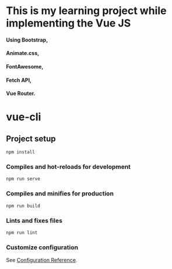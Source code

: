 
# This is my learning project while implementing the Vue JS

#### Using Bootstrap,
#### Animate.css,
#### FontAwesome,
#### Fetch API,
#### Vue Router.

# vue-cli

## Project setup
```
npm install
```

### Compiles and hot-reloads for development
```
npm run serve
```

### Compiles and minifies for production
```
npm run build
```

### Lints and fixes files
```
npm run lint
```

### Customize configuration
See [Configuration Reference](https://cli.vuejs.org/config/).
